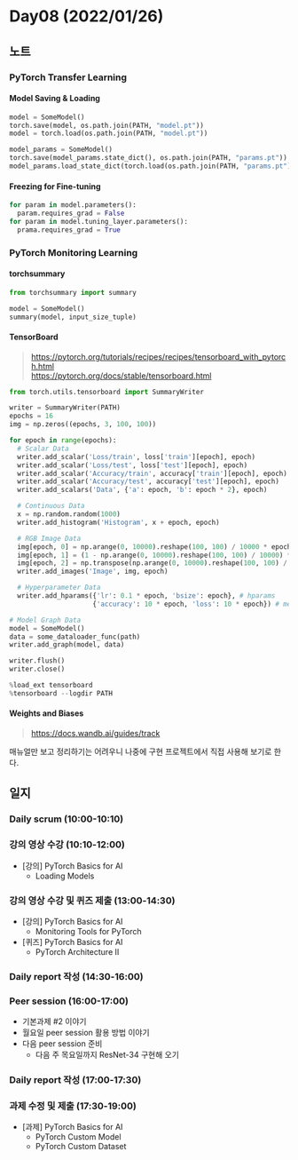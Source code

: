 # Day08 (2022/01/26)

## 노트

### PyTorch Transfer Learning

#### Model Saving & Loading

```python
model = SomeModel()
torch.save(model, os.path.join(PATH, "model.pt"))
model = torch.load(os.path.join(PATH, "model.pt"))

model_params = SomeModel()
torch.save(model_params.state_dict(), os.path.join(PATH, "params.pt"))
model_params.load_state_dict(torch.load(os.path.join(PATH, "params.pt")))
```

#### Freezing for Fine-tuning

```python
for param in model.parameters():
  param.requires_grad = False
for param in model.tuning_layer.parameters():
  prama.requires_grad = True
```

### PyTorch Monitoring Learning

#### torchsummary

```python
from torchsummary import summary

model = SomeModel()
summary(model, input_size_tuple)
```

#### TensorBoard

> https://pytorch.org/tutorials/recipes/recipes/tensorboard_with_pytorch.html <br>
> https://pytorch.org/docs/stable/tensorboard.html

```python
from torch.utils.tensorboard import SummaryWriter

writer = SummaryWriter(PATH)
epochs = 16
img = np.zeros((epochs, 3, 100, 100))

for epoch in range(epochs):
  # Scalar Data
  writer.add_scalar('Loss/train', loss['train'][epoch], epoch)
  writer.add_scalar('Loss/test', loss['test'][epoch], epoch)
  writer.add_scalar('Accuracy/train', accuracy['train'][epoch], epoch)
  writer.add_scalar('Accuracy/test', accuracy['test'][epoch], epoch)
  writer.add_scalars('Data', {'a': epoch, 'b': epoch * 2}, epoch)

  # Continuous Data
  x = np.random.random(1000)
  writer.add_histogram('Histogram', x + epoch, epoch)

  # RGB Image Data
  img[epoch, 0] = np.arange(0, 10000).reshape(100, 100) / 10000 * epoch / epochs
  img[epoch, 1] = (1 - np.arange(0, 10000).reshape(100, 100) / 10000) * epoch / epochs
  img[epoch, 2] = np.transpose(np.arange(0, 10000).reshape(100, 100) / 10000) * epoch / epochs
  writer.add_images('Image', img, epoch)

  # Hyperparameter Data
  writer.add_hparams({'lr': 0.1 * epoch, 'bsize': epoch}, # hparams
                     {'accuracy': 10 * epoch, 'loss': 10 * epoch}) # metrics

# Model Graph Data
model = SomeModel()
data = some_dataloader_func(path)
writer.add_graph(model, data)

writer.flush()
writer.close()

%load_ext tensorboard
%tensorboard --logdir PATH
```

#### Weights and Biases

> https://docs.wandb.ai/guides/track

매뉴얼만 보고 정리하기는 어려우니 나중에 구현 프로젝트에서 직접 사용해 보기로 한다.

## 일지

### Daily scrum (10:00-10:10)

### 강의 영상 수강 (10:10-12:00)

  * [강의] PyTorch Basics for AI
    * Loading Models

### 강의 영상 수강 및 퀴즈 제출 (13:00-14:30)

  * [강의] PyTorch Basics for AI
    * Monitoring Tools for PyTorch
  * [퀴즈] PyTorch Basics for AI
    * PyTorch Architecture II

### Daily report 작성 (14:30-16:00)

### Peer session (16:00-17:00)

  * 기본과제 #2 이야기
  * 월요일 peer session 활용 방법 이야기
  * 다음 peer session 준비
    * 다음 주 목요일까지 ResNet-34 구현해 오기

### Daily report 작성 (17:00-17:30)

### 과제 수정 및 제출 (17:30-19:00)

  * [과제] PyTorch Basics for AI
    * PyTorch Custom Model
    * PyTorch Custom Dataset
